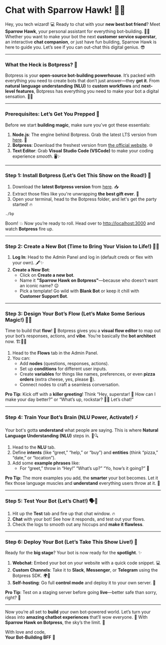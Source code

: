 # **Chat with Sparrow Hawk!** 💬✨

Hey, you tech wizard! 💻 Ready to chat with your **new best bot friend**? Meet **Sparrow Hawk**, your personal assistant for everything bot-building. 🎉✨ Whether you want to make your bot the next **customer service superstar**, an interactive **chat companion**, or just have fun building, Sparrow Hawk is here to guide you. Let’s see if you can out-chat this digital genius. 😎

---

### **What the Heck is Botpress?** 🤔

Botpress is your **open-source bot-building powerhouse**. It’s packed with everything you need to create bots that don’t just answer—they **get it**. From **natural language understanding (NLU)** to **custom workflows** and **next-level features**, Botpress has everything you need to make your bot a digital sensation. 🦾🔥 

---

### **Prerequisites: Let’s Get You Prepped** 🏁

Before we start **building magic**, make sure you’ve got these essentials:
1. **Node.js**: The engine behind Botpress. Grab the latest LTS version from [here](https://nodejs.org/). 🚀
2. **Botpress**: Download the freshest version from [the official website](https://botpress.com/download). 🌐
3. **Text Editor**: Grab **Visual Studio Code (VSCode)** to make your coding experience *smooth*. 🖥️✨

---

### **Step 1: Install Botpress (Let’s Get This Show on the Road!)** 🎉

1. Download the **latest Botpress version** from [here](https://botpress.com/download). 📥
2. Extract those files like you're unwrapping **the best gift ever**. 🎁
3. Open your terminal, head to the Botpress folder, and let's get the party started! 🔥

```bash
./bp
```

Boom! 💥 Now you’re ready to roll. Head over to [http://localhost:3000](http://localhost:3000) and watch **Botpress** fire up.

---

### **Step 2: Create a New Bot (Time to Bring Your Vision to Life!)** 💬💡

1. **Log In**: Head to the Admin Panel and log in (default creds or flex with your own). 🖋️✨
2. **Create a New Bot**:
   - Click on **Create a new bot**.
   - Name it **"Sparrow Hawk on Botpress"**—because who doesn’t want an iconic name? 😉
   - Pick a template! Go wild with **Blank Bot** or keep it chill with **Customer Support Bot**.

---

### **Step 3: Design Your Bot’s Flow (Let’s Make Some Serious Magic!)** 🎨✨

Time to build that **flow**! 🎉 Botpress gives you a **visual flow editor** to map out your bot’s responses, actions, and **vibe**. You’re basically the **bot architect** now. 🏗️👩‍💻

1. Head to the **Flows** tab in the Admin Panel.
2. You can:
   - Add **nodes** (questions, responses, actions).
   - Set up **conditions** for different user inputs.
   - Create **variables** for things like names, preferences, or even **pizza orders** (extra cheese, yes, please 🍕).
   - Connect nodes to craft a seamless conversation.

**Pro Tip**: Kick off with a **killer greeting**! Think “Hey, superstar! 🌟 How can I make your day better?” or “What’s up, rockstar? 💁‍♀️ Let’s chat!”

---

### **Step 4: Train Your Bot’s Brain (NLU Power, Activate!) ⚡**

Your bot's gotta **understand** what people are saying. This is where **Natural Language Understanding (NLU)** steps in. 🤖🔍

1. Head to the **NLU** tab.
2. Define **intents** (like “greet,” “help,” or “buy”) and **entities** (think “pizza,” “date,” or “location”).
3. Add some **example phrases** like:
   - For “greet,” throw in “Hey!” “What’s up?” “Yo, how’s it going?” 🎤

**Pro Tip**: The more examples you add, the **smarter** your bot becomes. Let it flex those language muscles and **understand** everything users throw at it. 💪

---

### **Step 5: Test Your Bot (Let’s Chat!)** 🗣️👀

1. Hit up the **Test** tab and fire up that chat window. 🔥
2. **Chat** with your bot! See how it responds, and test out your flows.
3. Check the logs to smooth out any hiccups and **make it flawless**.

---

### **Step 6: Deploy Your Bot (Let’s Take This Show Live!)** 🚀

Ready for the **big stage**? Your bot is now ready for the **spotlight**. ✨

1. **Webchat**: Embed your bot on your website with a quick code snippet. 💻
2. **Custom Channels**: Take it to **Slack**, **Messenger**, or **Telegram** using the Botpress SDK. 🌍📱
3. **Self-hosting**: Go full **control mode** and deploy it to your own server. 💾

**Pro Tip**: Test on a staging server before going **live**—better safe than sorry, right? 🚦

---

Now you’re all set to **build** your own bot-powered world. Let’s turn your ideas into **amazing chatbot experiences** that’ll wow everyone. 🙌 With **Sparrow Hawk on Botpress**, the sky’s the limit. 🌟

With love and code,  
**Your Bot-Building BFF** 💙
